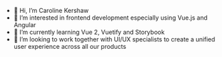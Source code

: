 - 👋 Hi, I’m Caroline Kershaw
- 👀 I’m interested in frontend development especially using Vue.js and Angular
- 🌱 I’m currently learning Vue 2, Vuetify and Storybook
- 💞️ I’m looking to work together with UI/UX specialists to create a unified user experience across all our products
